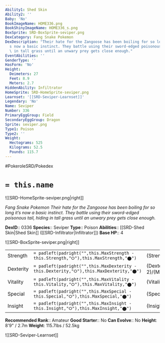 ```yaml
---
Ability1: Shed Skin
Ability2: ''
Baby: 'No'
BookImageName: HOME336.png
BookShinyImageName: HOME336_s.png
BoxSprite: SRD-BoxSprite-seviper.png
DexCategory: Fang Snake Pokemon
DexDescription: "Their hate for the Zangoose has been boiling for so long it\u2019\
  s now a basic instinct. They battle using their sword-edged poisonous tail, hiding\
  \ in tall grass until an unwary prey gets close enough."
EventAbilities: ''
GenderType: ''
HasForm: 'No'
Height:
  Deimeters: 27
  Feet: 8.9
  Meters: 2.7
HiddenAbility: Infiltrator
HomeSprite: SRD-HomeSprite-seviper.png
Learnset: '[[SRD-Seviper-Learnset]]'
Legendary: 'No'
Name: Seviper
Number: 336
PrimaryEggGroup: Field
SecondaryEggGroup: Dragon
Sprite: seviper.png
Type1: Poison
Type2: ''
Weight:
  Hectograms: 525
  Kilograms: 52.5
  Pounds: 115.7
---
```


#PokeroleSRD/Pokedex

# `= this.name`

![[SRD-HomeSprite-seviper.png|right]]

*Fang Snake Pokemon*
*Their hate for the Zangoose has been boiling for so long it’s now a basic instinct. They battle using their sword-edged poisonous tail, hiding in tall grass until an unwary prey gets close enough.*

**DexID**:: 0336
**Species**:: Seviper
**Type**:: Poison
**Abilities**:: [[SRD-Shed Skin|Shed Skin]] ([[SRD-Infiltrator|Infiltrator]])
**Base HP**:: 4

![[SRD-BoxSprite-seviper.png|right]]

|           |                                                                                        |                                          |
| --------- | -------------------------------------------------------------------------------------- | ---------------------------------------- |
| Strength  | `= padleft(padright("",this.MaxStrength - this.Strength,"⭘"),this.MaxStrength,"⬤")`    | (Strength::3)/(MaxStrength::6)   |
| Dexterity | `= padleft(padright("",this.MaxDexterity - this.Dexterity,"⭘"),this.MaxDexterity,"⬤")` | (Dexterity:: 2)/(MaxDexterity::4) |
| Vitality  | `= padleft(padright("",this.MaxVitality - this.Vitality,"⭘"),this.MaxVitality,"⬤")`    | (Vitality::2)/(MaxVitality::4)   |
| Special   | `= padleft(padright("",this.MaxSpecial - this.Special,"⭘"),this.MaxSpecial,"⬤")`       | (Special::3)/(MaxSpecial::6)     |
| Insight   | `= padleft(padright("",this.MaxInsight - this.Insight,"⭘"),this.MaxInsight,"⬤")`       | (Insight::2)/(MaxInsight::4)     |

**Recommended Rank**:: Amateur
**Good Starter**:: No
**Can Evolve**:: No
**Height**: 8'9" / 2.7m
**Weight**: 115.7lbs / 52.5kg

![[SRD-Seviper-Learnset]]